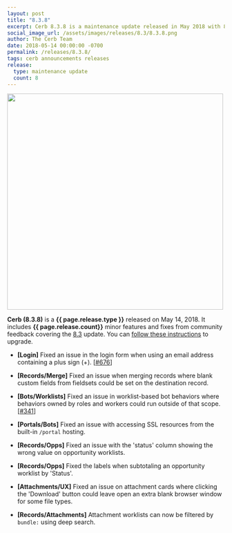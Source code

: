 ```yaml
---
layout: post
title: "8.3.8"
excerpt: Cerb 8.3.8 is a maintenance update released in May 2018 with 8 minor features and fixes from community feedback.
social_image_url: /assets/images/releases/8.3/8.3.8.png
author: The Cerb Team
date: 2018-05-14 00:00:00 -0700
permalink: /releases/8.3.8/
tags: cerb announcements releases
release:
  type: maintenance update
  count: 8
---
```


<div class="cerb-screenshot">
<img src="{{page.social_image_url}}" class="screenshot" width="500">
</div>

**Cerb (8.3.8)** is a **{{ page.release.type }}** released on May 14, 2018. It includes **{{ page.release.count}}** minor features and fixes from community feedback covering the [8.3](/releases/8.3/) update.  You can [follow these instructions](/docs/upgrading/) to upgrade.

* **[Login]** Fixed an issue in the login form when using an email address containing a plus sign (+). [[#676](https://github.com/jstanden/cerb/issues/676)]

* **[Records/Merge]** Fixed an issue when merging records where blank custom fields from fieldsets could be set on the destination record.

* **[Bots/Worklists]** Fixed an issue in worklist-based bot behaviors where behaviors owned by roles and workers could run outside of that scope. [[#341](https://github.com/jstanden/cerb/issues/341)]

* **[Portals/Bots]** Fixed an issue with accessing SSL resources from the built-in `/portal` hosting.

* **[Records/Opps]** Fixed an issue with the 'status' column showing the wrong value on opportunity worklists.

* **[Records/Opps]** Fixed the labels when subtotaling an opportunity worklist by 'Status'.

* **[Attachments/UX]** Fixed an issue on attachment cards where clicking the 'Download' button could leave open an extra blank browser window for some file types.

* **[Records/Attachments]** Attachment worklists can now be filtered by `bundle:` using deep search.

